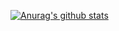 [![Anurag's github stats](https://github-readme-stats.vercel.app/api?username=JonasXPX&count_private=true)](https://github.com/anuraghazra/github-readme-stats)
